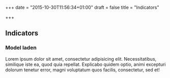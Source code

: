 +++
date = "2015-10-30T11:56:34+01:00"
draft = false
title = "Indicators"

+++

Indicators
----------


<div class="panel panel-default">
  <div class="panel-heading">
    <h3 class="panel-title">Model laden</h3>
  </div>
  <div class="panel-body">
	<p>Lorem ipsum dolor sit amet, consectetur adipisicing elit. Necessitatibus, similique iste ea, quod quia repellat. Explicabo quidem optio, animi excepturi dolorum tenetur error, magni voluptatum quos facilis, consectetur, sed et!</p>
  </div>
</div>